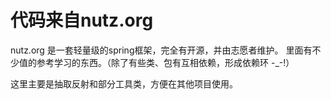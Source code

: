 # 代码来自nutz.org
nutz.org 是一套轻量级的spring框架，完全有开源，并由志愿者维护。
里面有不少值的参考学习的东西。（除了有些类、包有互相依赖，形成依赖环 -_-!）

这里主要是抽取反射和部分工具类，方便在其他项目使用。
